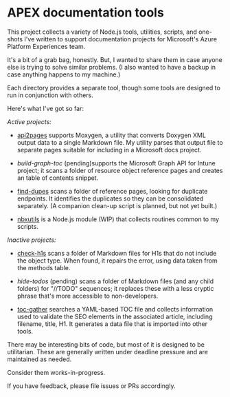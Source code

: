 # APEX documentation tools

This project collects a variety of Node.js tools, utilities, scripts, and one-shots I've written to support documentation projects for Microsoft's Azure Platform Experiences team.  

It's a bit of a grab bag, honestly.  But, I wanted to share them in case anyone else is trying to solve similar problems.  (I also wanted to have a backup in case anything happens to my machine.)

Each directory provides a separate tool, though some tools are designed to run in conjunction with others.

Here's what I've got so far:

_Active projects:_

- [api2pages](./apipages/) supports Moxygen, a utility that converts Doxygen XML output data to a single Markdown file.  My utility parses that output file to separate pages suitable for including in a Microsoft docs project.

- _build-graph-toc_ (pending)supports the Microsoft Graph API for Intune project; it scans a folder of resource object reference pages and creates an table of contents snippet.

- [find-dupes](./find-dupes) scans a folder of reference pages, looking for duplicate endpoints.  It identifies the duplicates so they can be consolidated separately.  (A companion clean-up script is planned, but not yet built.)

- [nbxutils](./nbxutils/) is a Node.js module (WIP) that collects routines common to my scripts.  

_Inactive projects:_

- [check-h1s](./check-h1s/) scans a folder of Markdown files for H1s that do not include the object type.  When found, it repairs the error, using data taken from the methods table.

- _hide-todos_ (pending) scans a folder of Markdown files (and any child folders) for "//TODO" sequences; it replaces these with a less cryptic phrase that's more accessible to non-developers. 

- [toc-gather](/.toc-gather) searches a YAML-based TOC file and collects information used to validate the SEO elements in the associated article, including filename, title, H1.  It generates a data file that is imported into other tools.

There may be interesting bits of code, but most of it is designed to be utilitarian.  These are generally written under deadline pressure and are maintained as needed.  

Consider them works-in-progress.

If you have feedback, please file issues or PRs accordingly.
